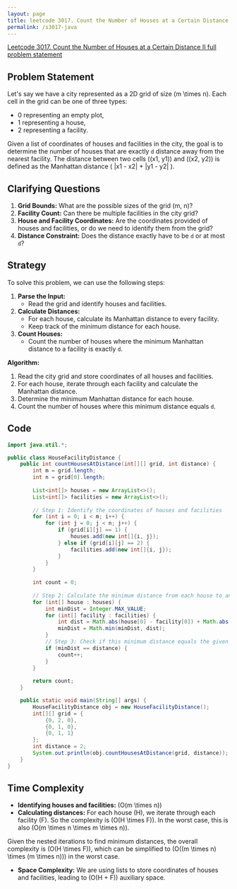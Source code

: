 ```yaml
---
layout: page
title: leetcode 3017. Count the Number of Houses at a Certain Distance II
permalink: /s3017-java
---
```

[Leetcode 3017. Count the Number of Houses at a Certain Distance II full problem statement](https://algoadvance.github.io/algoadvance/l3017)
## Problem Statement

Let's say we have a city represented as a 2D grid of size \(m \times n\). Each cell in the grid can be one of three types:
- 0 representing an empty plot,
- 1 representing a house,
- 2 representing a facility.

Given a list of coordinates of houses and facilities in the city, the goal is to determine the number of houses that are exactly `d` distance away from the nearest facility. The distance between two cells \((x1, y1)\) and \((x2, y2)\) is defined as the Manhattan distance \( |x1 - x2| + |y1 - y2| \).

## Clarifying Questions

1. **Grid Bounds:** What are the possible sizes of the grid (m, n)?
2. **Facility Count:** Can there be multiple facilities in the city grid?
3. **House and Facility Coordinates:** Are the coordinates provided of houses and facilities, or do we need to identify them from the grid?
4. **Distance Constraint:** Does the distance exactly have to be `d` or at most `d`?

## Strategy

To solve this problem, we can use the following steps:

1. **Parse the Input:**
   - Read the grid and identify houses and facilities.
2. **Calculate Distances:**
   - For each house, calculate its Manhattan distance to every facility.
   - Keep track of the minimum distance for each house.
3. **Count Houses:**
   - Count the number of houses where the minimum Manhattan distance to a facility is exactly `d`.

**Algorithm:**

1. Read the city grid and store coordinates of all houses and facilities.
2. For each house, iterate through each facility and calculate the Manhattan distance.
3. Determine the minimum Manhattan distance for each house.
4. Count the number of houses where this minimum distance equals `d`.

## Code

```java
import java.util.*;

public class HouseFacilityDistance {
    public int countHousesAtDistance(int[][] grid, int distance) {
        int m = grid.length;
        int n = grid[0].length;
        
        List<int[]> houses = new ArrayList<>();
        List<int[]> facilities = new ArrayList<>();
        
        // Step 1: Identify the coordinates of houses and facilities
        for (int i = 0; i < m; i++) {
            for (int j = 0; j < n; j++) {
                if (grid[i][j] == 1) {
                    houses.add(new int[]{i, j});
                } else if (grid[i][j] == 2) {
                    facilities.add(new int[]{i, j});
                }
            }
        }
        
        int count = 0;
        
        // Step 2: Calculate the minimum distance from each house to any facility
        for (int[] house : houses) {
            int minDist = Integer.MAX_VALUE;
            for (int[] facility : facilities) {
                int dist = Math.abs(house[0] - facility[0]) + Math.abs(house[1] - facility[1]);
                minDist = Math.min(minDist, dist);
            }
            // Step 3: Check if this minimum distance equals the given distance
            if (minDist == distance) {
                count++;
            }
        }
        
        return count;
    }

    public static void main(String[] args) {
        HouseFacilityDistance obj = new HouseFacilityDistance();
        int[][] grid = {
            {0, 2, 0},
            {0, 1, 0},
            {0, 1, 1}
        };
        int distance = 2;
        System.out.println(obj.countHousesAtDistance(grid, distance));  // Output should be 2
    }
}
```

## Time Complexity

- **Identifying houses and facilities:** \(O(m \times n)\)
- **Calculating distances:** For each house (H), we iterate through each facility (F). So the complexity is \(O(H \times F)\). In the worst case, this is also \(O(m \times n \times m \times n)\).
  
Given the nested iterations to find minimum distances, the overall complexity is \(O(H \times F)\), which can be simplified to \(O((m \times n) \times (m \times n))\) in the worst case.

- **Space Complexity:** We are using lists to store coordinates of houses and facilities, leading to \(O(H + F)\) auxiliary space.